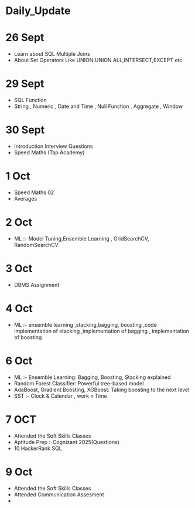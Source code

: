 # Daily_Update

# 26 Sept
* Learn about SQL Multiple Joins
* About Set Operators Like UNION,UNION ALL,INTERSECT,EXCEPT etc

# 29 Sept
* SQL Function
* String , Numeric , Date and Time , Null Function , Aggregate , Window 

# 30 Sept 
* Introduction Interview Questions
* Speed Maths (Tap Academy)

# 1 Oct
* Speed Maths 02
* Averages 

# 2 Oct 
* ML :- Model Tuning,Ensemble Learning , GridSearchCV, RandomSearchCV

# 3 Oct
* DBMS Assignment 

# 4 Oct 
* ML :-  ensemble learning ,stacking,bagging, boosting  ,code implementation of stacking
 ,implementation of bagging
, implementation of boosting

# 6 Oct 
* ML :-  Ensemble Learning: Bagging, Boosting, Stacking explained
* Random Forest Classifier: Powerful tree-based model
* AdaBoost, Gradient Boosting, XGBoost: Taking boosting to the next level
* SST :- Clock & Calendar , work n Time

 # 7 OCT
 * Attended the Soft Skills Classes
 * Aptitude Prep :-Cognizant 2025(Questions)
 * 10 HackerRank SQL
 
 #  9 Oct
 * Attended the Soft Skills Classes
 * Attended Communication Assesment
 * 
